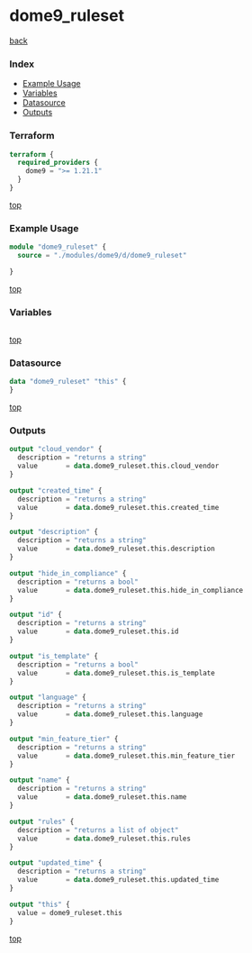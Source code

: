 # dome9_ruleset

[back](../dome9.md)

### Index

- [Example Usage](#example-usage)
- [Variables](#variables)
- [Datasource](#datasource)
- [Outputs](#outputs)

### Terraform

```terraform
terraform {
  required_providers {
    dome9 = ">= 1.21.1"
  }
}
```

[top](#index)

### Example Usage

```terraform
module "dome9_ruleset" {
  source = "./modules/dome9/d/dome9_ruleset"

}
```

[top](#index)

### Variables

```terraform
```

[top](#index)

### Datasource

```terraform
data "dome9_ruleset" "this" {
}
```

[top](#index)

### Outputs

```terraform
output "cloud_vendor" {
  description = "returns a string"
  value       = data.dome9_ruleset.this.cloud_vendor
}

output "created_time" {
  description = "returns a string"
  value       = data.dome9_ruleset.this.created_time
}

output "description" {
  description = "returns a string"
  value       = data.dome9_ruleset.this.description
}

output "hide_in_compliance" {
  description = "returns a bool"
  value       = data.dome9_ruleset.this.hide_in_compliance
}

output "id" {
  description = "returns a string"
  value       = data.dome9_ruleset.this.id
}

output "is_template" {
  description = "returns a bool"
  value       = data.dome9_ruleset.this.is_template
}

output "language" {
  description = "returns a string"
  value       = data.dome9_ruleset.this.language
}

output "min_feature_tier" {
  description = "returns a string"
  value       = data.dome9_ruleset.this.min_feature_tier
}

output "name" {
  description = "returns a string"
  value       = data.dome9_ruleset.this.name
}

output "rules" {
  description = "returns a list of object"
  value       = data.dome9_ruleset.this.rules
}

output "updated_time" {
  description = "returns a string"
  value       = data.dome9_ruleset.this.updated_time
}

output "this" {
  value = dome9_ruleset.this
}
```

[top](#index)